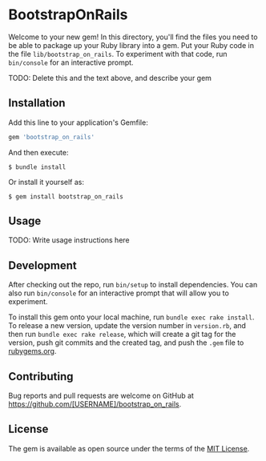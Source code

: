 # BootstrapOnRails

Welcome to your new gem! In this directory, you'll find the files you need to be able to package up your Ruby library into a gem. Put your Ruby code in the file `lib/bootstrap_on_rails`. To experiment with that code, run `bin/console` for an interactive prompt.

TODO: Delete this and the text above, and describe your gem

## Installation

Add this line to your application's Gemfile:

```ruby
gem 'bootstrap_on_rails'
```

And then execute:

    $ bundle install

Or install it yourself as:

    $ gem install bootstrap_on_rails

## Usage

TODO: Write usage instructions here

## Development

After checking out the repo, run `bin/setup` to install dependencies. You can also run `bin/console` for an interactive prompt that will allow you to experiment.

To install this gem onto your local machine, run `bundle exec rake install`. To release a new version, update the version number in `version.rb`, and then run `bundle exec rake release`, which will create a git tag for the version, push git commits and the created tag, and push the `.gem` file to [rubygems.org](https://rubygems.org).

## Contributing

Bug reports and pull requests are welcome on GitHub at https://github.com/[USERNAME]/bootstrap_on_rails.

## License

The gem is available as open source under the terms of the [MIT License](https://opensource.org/licenses/MIT).
